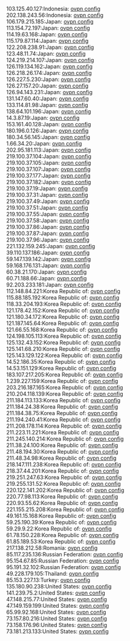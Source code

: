 103.125.40.127:Indonesia: [ovpn config](vpn/103_125_40_127.ovpn)  
202.138.243.56:Indonesia: [ovpn config](vpn/202_138_243_56.ovpn)  
106.179.215.185:Japan: [ovpn config](vpn/106_179_215_185.ovpn)  
113.154.72.197:Japan: [ovpn config](vpn/113_154_72_197.ovpn)  
114.19.63.168:Japan: [ovpn config](vpn/114_19_63_168.ovpn)  
115.179.87.114:Japan: [ovpn config](vpn/115_179_87_114.ovpn)  
122.208.238.91:Japan: [ovpn config](vpn/122_208_238_91.ovpn)  
123.48.11.74:Japan: [ovpn config](vpn/123_48_11_74.ovpn)  
124.219.214.107:Japan: [ovpn config](vpn/124_219_214_107.ovpn)  
126.119.134.162:Japan: [ovpn config](vpn/126_119_134_162.ovpn)  
126.218.26.174:Japan: [ovpn config](vpn/126_218_26_174.ovpn)  
126.227.5.230:Japan: [ovpn config](vpn/126_227_5_230.ovpn)  
126.27.157.20:Japan: [ovpn config](vpn/126_27_157_20.ovpn)  
126.94.143.231:Japan: [ovpn config](vpn/126_94_143_231.ovpn)  
131.147.60.40:Japan: [ovpn config](vpn/131_147_60_40.ovpn)  
133.114.81.98:Japan: [ovpn config](vpn/133_114_81_98.ovpn)  
138.64.101.196:Japan: [ovpn config](vpn/138_64_101_196.ovpn)  
14.3.87.19:Japan: [ovpn config](vpn/14_3_87_19.ovpn)  
153.161.40.128:Japan: [ovpn config](vpn/153_161_40_128.ovpn)  
180.196.0.126:Japan: [ovpn config](vpn/180_196_0_126.ovpn)  
180.34.56.145:Japan: [ovpn config](vpn/180_34_56_145.ovpn)  
1.66.34.20:Japan: [ovpn config](vpn/1_66_34_20.ovpn)  
202.95.181.113:Japan: [ovpn config](vpn/202_95_181_113.ovpn)  
219.100.37.104:Japan: [ovpn config](vpn/219_100_37_104.ovpn)  
219.100.37.105:Japan: [ovpn config](vpn/219_100_37_105.ovpn)  
219.100.37.107:Japan: [ovpn config](vpn/219_100_37_107.ovpn)  
219.100.37.177:Japan: [ovpn config](vpn/219_100_37_177.ovpn)  
219.100.37.182:Japan: [ovpn config](vpn/219_100_37_182.ovpn)  
219.100.37.19:Japan: [ovpn config](vpn/219_100_37_19.ovpn)  
219.100.37.31:Japan: [ovpn config](vpn/219_100_37_31.ovpn)  
219.100.37.49:Japan: [ovpn config](vpn/219_100_37_49.ovpn)  
219.100.37.51:Japan: [ovpn config](vpn/219_100_37_51.ovpn)  
219.100.37.55:Japan: [ovpn config](vpn/219_100_37_55.ovpn)  
219.100.37.58:Japan: [ovpn config](vpn/219_100_37_58.ovpn)  
219.100.37.86:Japan: [ovpn config](vpn/219_100_37_86.ovpn)  
219.100.37.87:Japan: [ovpn config](vpn/219_100_37_87.ovpn)  
219.100.37.96:Japan: [ovpn config](vpn/219_100_37_96.ovpn)  
221.132.159.245:Japan: [ovpn config](vpn/221_132_159_245.ovpn)  
39.110.137.186:Japan: [ovpn config](vpn/39_110_137_186.ovpn)  
59.147.139.142:Japan: [ovpn config](vpn/59_147_139_142.ovpn)  
59.168.176.131:Japan: [ovpn config](vpn/59_168_176_131.ovpn)  
60.38.21.170:Japan: [ovpn config](vpn/60_38_21_170.ovpn)  
60.71.188.66:Japan: [ovpn config](vpn/60_71_188_66.ovpn)  
92.203.233.181:Japan: [ovpn config](vpn/92_203_233_181.ovpn)  
112.148.84.221:Korea Republic of: [ovpn config](vpn/112_148_84_221.ovpn)  
115.88.185.192:Korea Republic of: [ovpn config](vpn/115_88_185_192.ovpn)  
118.33.204.193:Korea Republic of: [ovpn config](vpn/118_33_204_193.ovpn)  
121.178.42.152:Korea Republic of: [ovpn config](vpn/121_178_42_152.ovpn)  
121.180.34.172:Korea Republic of: [ovpn config](vpn/121_180_34_172.ovpn)  
121.187.145.64:Korea Republic of: [ovpn config](vpn/121_187_145_64.ovpn)  
121.66.55.168:Korea Republic of: [ovpn config](vpn/121_66_55_168.ovpn)  
124.198.105.113:Korea Republic of: [ovpn config](vpn/124_198_105_113.ovpn)  
125.132.43.152:Korea Republic of: [ovpn config](vpn/125_132_43_152.ovpn)  
125.141.68.210:Korea Republic of: [ovpn config](vpn/125_141_68_210.ovpn)  
125.143.129.122:Korea Republic of: [ovpn config](vpn/125_143_129_122.ovpn)  
14.52.186.35:Korea Republic of: [ovpn config](vpn/14_52_186_35.ovpn)  
14.53.151.129:Korea Republic of: [ovpn config](vpn/14_53_151_129.ovpn)  
183.107.217.205:Korea Republic of: [ovpn config](vpn/183_107_217_205.ovpn)  
1.239.227.159:Korea Republic of: [ovpn config](vpn/1_239_227_159.ovpn)  
203.216.187.165:Korea Republic of: [ovpn config](vpn/203_216_187_165.ovpn)  
210.204.118.139:Korea Republic of: [ovpn config](vpn/210_204_118_139.ovpn)  
211.184.113.133:Korea Republic of: [ovpn config](vpn/211_184_113_133.ovpn)  
211.184.24.38:Korea Republic of: [ovpn config](vpn/211_184_24_38.ovpn)  
211.184.38.75:Korea Republic of: [ovpn config](vpn/211_184_38_75.ovpn)  
211.194.240.41:Korea Republic of: [ovpn config](vpn/211_194_240_41.ovpn)  
211.208.178.114:Korea Republic of: [ovpn config](vpn/211_208_178_114.ovpn)  
211.223.11.221:Korea Republic of: [ovpn config](vpn/211_223_11_221.ovpn)  
211.245.140.214:Korea Republic of: [ovpn config](vpn/211_245_140_214.ovpn)  
211.38.24.100:Korea Republic of: [ovpn config](vpn/211_38_24_100.ovpn)  
211.48.194.30:Korea Republic of: [ovpn config](vpn/211_48_194_30.ovpn)  
211.48.34.98:Korea Republic of: [ovpn config](vpn/211_48_34_98.ovpn)  
218.147.111.238:Korea Republic of: [ovpn config](vpn/218_147_111_238.ovpn)  
218.37.44.201:Korea Republic of: [ovpn config](vpn/218_37_44_201.ovpn)  
219.251.247.63:Korea Republic of: [ovpn config](vpn/219_251_247_63.ovpn)  
219.255.131.52:Korea Republic of: [ovpn config](vpn/219_255_131_52.ovpn)  
220.122.141.202:Korea Republic of: [ovpn config](vpn/220_122_141_202.ovpn)  
220.77.98.113:Korea Republic of: [ovpn config](vpn/220_77_98_113.ovpn)  
220.93.55.62:Korea Republic of: [ovpn config](vpn/220_93_55_62.ovpn)  
221.155.215.208:Korea Republic of: [ovpn config](vpn/221_155_215_208.ovpn)  
49.161.15.168:Korea Republic of: [ovpn config](vpn/49_161_15_168.ovpn)  
59.25.190.39:Korea Republic of: [ovpn config](vpn/59_25_190_39.ovpn)  
59.29.9.22:Korea Republic of: [ovpn config](vpn/59_29_9_22.ovpn)  
61.78.150.228:Korea Republic of: [ovpn config](vpn/61_78_150_228.ovpn)  
61.85.189.53:Korea Republic of: [ovpn config](vpn/61_85_189_53.ovpn)  
217.138.212.58:Romania: [ovpn config](vpn/217_138_212_58.ovpn)  
85.117.235.136:Russian Federation: [ovpn config](vpn/85_117_235_136.ovpn)  
95.154.67.85:Russian Federation: [ovpn config](vpn/95_154_67_85.ovpn)  
95.191.32.102:Russian Federation: [ovpn config](vpn/95_191_32_102.ovpn)  
49.228.179.105:Thailand: [ovpn config](vpn/49_228_179_105.ovpn)  
85.153.227.13:Turkey: [ovpn config](vpn/85_153_227_13.ovpn)  
135.180.90.238:United States: [ovpn config](vpn/135_180_90_238.ovpn)  
141.239.75.2:United States: [ovpn config](vpn/141_239_75_2.ovpn)  
47.148.215.77:United States: [ovpn config](vpn/47_148_215_77.ovpn)  
47.149.159.199:United States: [ovpn config](vpn/47_149_159_199.ovpn)  
65.99.92.168:United States: [ovpn config](vpn/65_99_92_168.ovpn)  
73.157.80.216:United States: [ovpn config](vpn/73_157_80_216.ovpn)  
73.158.176.96:United States: [ovpn config](vpn/73_158_176_96.ovpn)  
73.181.213.133:United States: [ovpn config](vpn/73_181_213_133.ovpn)  
